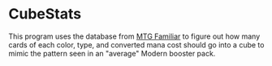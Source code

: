 # CubeStats

This program uses the database from [MTG Familiar](github.com/AEFeinstein/mtg-familiar) to figure out how many cards of each color, type, and converted mana cost should go into a cube to mimic the pattern seen in an "average" Modern booster pack.
